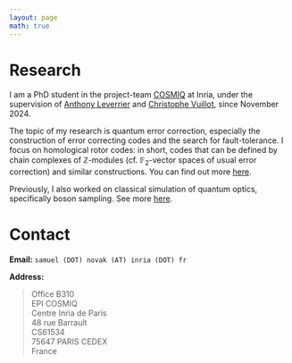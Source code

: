 ```yaml
---
layout: page
math: true
---
```


# Research

I am a PhD student in the project-team [COSMIQ](https://www.rocq.inria.fr/secret/) at Inria, under the supervision of [Anthony Leverrier](https://sites.google.com/site/anthonyleverrier/) and [Christophe Vuillot](https://members.loria.fr/CVuillot/), since November 2024.

The topic of my research is quantum error correction, especially the construction of error correcting codes and the search for fault-tolerance. I focus on homological rotor codes: in short, codes that can be defined by chain complexes of $\mathbb{Z}$-modules (cf. $\mathbb{F}_2$-vector spaces of usual error correction) and similar constructions. You can find out more [here](research).


Previously, I also worked on classical simulation of quantum optics, specifically boson sampling. See more [here](research#classical-simulation-of-boson-sampling).


# Contact

**Email:** `samuel (DOT) novak (AT) inria (DOT) fr`

**Address:**

> Office B310  
> EPI COSMIQ  
> Centre Inria de Paris  
> 48 rue Barrault  
> CS61534  
> 75647 PARIS CEDEX  
> France

